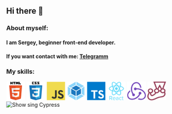 ## Hi there 👋 
### About myself:
#### I am Sergey, beginner front-end developer.

#### If you want contact with me: [Telegramm](https://t.me/nerusin_sergey)

### My skills:
<div>
    <img alt="Show sing HTML5" src="https://github.com/devicons/devicon/blob/master/icons/html5/html5-original-wordmark.svg" width="50">
    <img alt="Show sing CSS3" src="https://github.com/devicons/devicon/blob/master/icons/css3/css3-original-wordmark.svg" width="50">
    <img alt="Show sing JavaScript" src="https://github.com/devicons/devicon/blob/master/icons/javascript/javascript-original.svg" width="50">
    <img alt="Show sing Webpack" src="https://github.com/devicons/devicon/blob/master/icons/webpack/webpack-original.svg" width="50">
    <img alt="Show sing TypeScript" src="https://github.com/devicons/devicon/blob/master/icons/typescript/typescript-original.svg" width="50">
    <img alt="Show sing React" src="https://github.com/devicons/devicon/blob/master/icons/react/react-original-wordmark.svg" width="50">
    <img alt="Show sing React" src="https://github.com/devicons/devicon/blob/master/icons/redux/redux-original.svg" width="50">
    <img alt="Show sing Jest" src="https://github.com/devicons/devicon/blob/master/icons/jest/jest-plain.svg" width="50">
    <img alt="Show sing Cypress" src="https://raw.githubusercontent.com/cypress-io/cypress-icons/e61b554695b28267a1387a839f816c73e7a7e95e/src/logo/cypress-io-logo-round-flat.svg" width="50">
</div>


<!--
**SergeyNerusin/SergeyNerusin** is a ✨ _special_ ✨ repository because its `README.md` (this file) appears on your GitHub profile.

Here are some ideas to get you started:

- 🔭 I’m currently working on ...
- 🌱 I’m currently learning ...
- 👯 I’m looking to collaborate on ...
- 🤔 I’m looking for help with ...
- 💬 Ask me about ...
- 📫 How to reach me: ...
- 😄 Pronouns: ...
- ⚡ Fun fact: ...
-->
